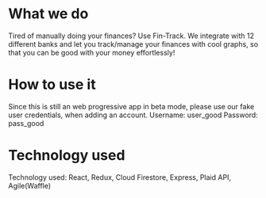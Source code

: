 # What we do

Tired of manually doing your finances? Use Fin-Track. We integrate with 12 different banks and let you track/manage your finances with cool graphs, so that you can be good with your money effortlessly!

# How to use it

Since this is still an web progressive app in beta mode, please use our fake user credentials, when adding an account.
Username: user_good
Password: pass_good

# Technology used

Technology used: React, Redux, Cloud Firestore, Express, Plaid API, Agile(Waffle)
